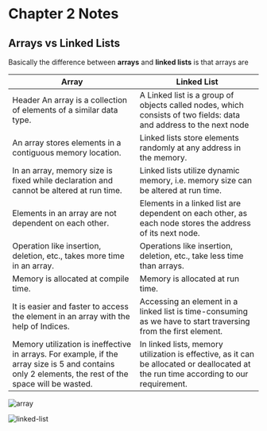 # Chapter 2 Notes

## Arrays vs Linked Lists

Basically the difference between **arrays** and **linked lists** is that arrays are 



| **Array**      | **Linked List** |
| ----------- | ----------- |
| Header An array is a collection of elements of a similar data type.     | A Linked list is a group of objects called nodes, which consists of two fields: data and address to the next node       |
| An array stores elements in a contiguous memory location.   | Linked lists store elements randomly at any address in the memory.        |
| In an array, memory size is fixed while declaration and cannot be altered at run time.   | Linked lists utilize dynamic memory, i.e. memory size can be altered at run time.       |
| Elements in an array are not dependent on each other.  | Elements in a linked list are dependent on each other, as each node stores the address of its next node.       |
| Operation like insertion, deletion, etc., takes more time in an array.  | Operations like insertion, deletion, etc., take less time than arrays.        |
| Memory is allocated at compile time.   | Memory is allocated at run time.       |
| It is easier and faster to access the element in an array with the help of Indices.   | Accessing an element in a linked list is time-consuming as we have to start traversing from the first element.        |
| Memory utilization is ineffective in arrays. For example, if the array size is 5 and contains only 2 elements, the rest of the space will be wasted.   | In linked lists, memory utilization is effective, as it can be allocated or deallocated at the run time according to our requirement.        |

![array](https://scaler.com/topics/images/reading-and-writing-of-an-array.webp)


![linked-list](https://scaler.com/topics/images/creating-a-linked-list.webp)
